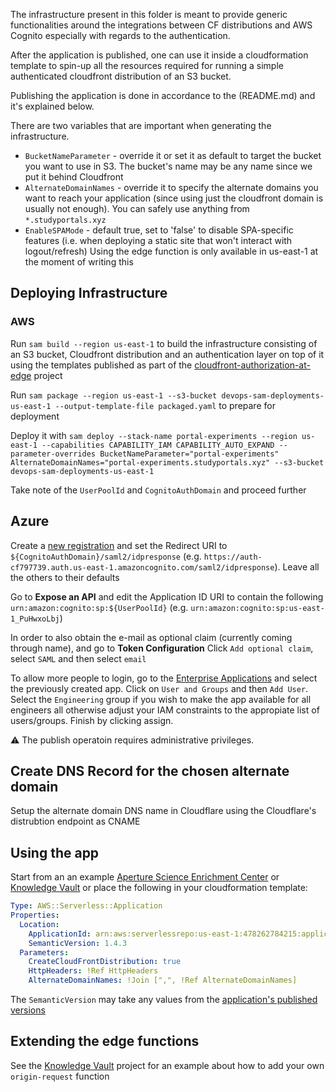 The infrastructure present in this folder is meant to provide generic functionalities around the integrations between CF distributions and AWS Cognito especially with regards to the authentication.

After the application is published, one can use it inside a cloudformation template to spin-up all the resources required for running a simple authenticated cloudfront distribution of an S3 bucket.

Publishing the application is done in accordance to the (README.md) and it's explained below.

There are two variables that are important when generating the infrastructure.

- `BucketNameParameter` - override it or set it as default to target the bucket you want to use in S3. The bucket's name may be any name since we put it behind Cloudfront
- `AlternateDomainNames` - override it to specify the alternate domains you want to reach your application (since using just the cloudfront domain is usually not enough). You can safely use anything from `*.studyportals.xyz`
- `EnableSPAMode` - default true, set to 'false' to disable SPA-specific features (i.e. when deploying a static site that won't interact with logout/refresh)
  Using the edge function is only available in us-east-1 at the moment of writing this

## Deploying Infrastructure

### AWS

Run `sam build --region us-east-1` to build the infrastructure consisting of an S3 bucket, Cloudfront distribution and an authentication layer on top of it using the templates published as part of the [cloudfront-authorization-at-edge](https://github.com/dandobrescu/cloudfront-authorization-at-edge) project

Run `sam package --region us-east-1 --s3-bucket devops-sam-deployments-us-east-1 --output-template-file packaged.yaml` to prepare for deployment

Deploy it with `sam deploy --stack-name portal-experiments --region us-east-1 --capabilities CAPABILITY_IAM CAPABILITY_AUTO_EXPAND --parameter-overrides BucketNameParameter="portal-experiments" AlternateDomainNames="portal-experiments.studyportals.xyz" --s3-bucket devops-sam-deployments-us-east-1`

Take note of the `UserPoolId` and `CognitoAuthDomain` and proceed further

## Azure

Create a [new registration](https://portal.azure.com/#blade/Microsoft_AAD_RegisteredApps/ApplicationsListBlade) and set the Redirect URI to `${CognitoAuthDomain}/saml2/idpresponse` (e.g. `https://auth-cf797739.auth.us-east-1.amazoncognito.com/saml2/idpresponse`). Leave all the others to their defaults

Go to **Expose an API** and edit the Application ID URI to contain the following `urn:amazon:cognito:sp:${UserPoolId}` (e.g. `urn:amazon:cognito:sp:us-east-1_PuHwxoLbj`)

In order to also obtain the e-mail as optional claim (currently coming through name), and go to **Token Configuration**
Click `Add optional claim`, select `SAML` and then select `email`

To allow more people to login, go to the [Enterprise Applications](https://portal.azure.com/#blade/Microsoft_AAD_IAM/StartboardApplicationsMenuBlade/AllApps) and select the previously created app.
Click on `User and Groups` and then `Add User`. Select the `Engineering` group if you wish to make the app available for all engineers all otherwise adjust your IAM constraints to the appropiate list of users/groups. Finish by clicking assign.

:warning: The publish operatoin requires administrative privileges.

## Create DNS Record for the chosen alternate domain

Setup the alternate domain DNS name in Cloudflare using the Cloudflare's distrubtion endpoint as CNAME

## Using the app

Start from an an example [Aperture Science Enrichment Center](https://github.com/studyportals/Aperture-Science-Enrichment-Center/blob/master/Dockerfile) or [Knowledge Vault](https://github.com/studyportals/knowledge-Vault/blob/master/Dockerfile) or place the following in your cloudformation template:

```yaml  LambdaEdgeProtection:
Type: AWS::Serverless::Application
Properties:
  Location:
    ApplicationId: arn:aws:serverlessrepo:us-east-1:478262784215:applications/cloudfront-authorization-at-edge
    SemanticVersion: 1.4.3
  Parameters:
    CreateCloudFrontDistribution: true
    HttpHeaders: !Ref HttpHeaders
    AlternateDomainNames: !Join [",", !Ref AlternateDomainNames]
```

The `SemanticVersion` may take any values from the [application's published versions](https://console.aws.amazon.com/serverlessrepo/home?region=us-east-1#/published-applications/arn:aws:serverlessrepo:us-east-1:478262784215:applications~cloudfront-authorization-at-edge)

## Extending the edge functions

See the [Knowledge Vault](https://github.com/studyportals/knowledge-Vault/) project for an example about how to add your own `origin-request` function
